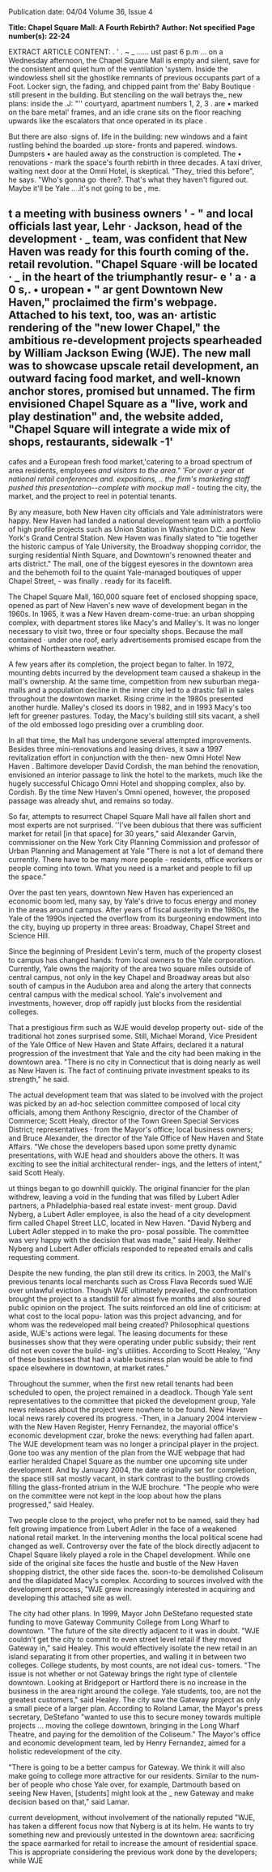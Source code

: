 Publication date: 04/04
Volume 36, Issue 4

**Title: Chapel Square Mall: A Fourth Rebirth?**
**Author: Not specified**
**Page number(s): 22-24**

EXTRACT ARTICLE CONTENT:
. ' 
. 
~ 
_ ...... 
ust past 6 p.m ... on a Wednesday afternoon, the Chapel Square 
Mall is empty and silent, save for the consistent and quiet hum of 
the ventilation 'system. Inside the windowless shell sit the ghostlike 
remnants of previous occupants part of a Foot. Locker sign, the fading, 
and chipped paint from the' Baby Boutique · still present in the 
building. But stenciling on the wall betrays the_ new plans: inside the 
.J: 
"'' 
courtyard, apartment numbers 
1, 2, 3 . are • marked on the bare 
metal' frames, and an idle crane sits on the floor reaching upwards like 
the escalators that once operated in its place . 


But there are also ·signs of. life in the 
building: new windows and a faint 
rustling behind the boarded .up store-
fronts and papered. windows. Dumpsters 
• 
are hauled away as the construction is 
completed. The • renovations - mark the 
space's fourth rebirth in three decades. A 
taxi driver, waiting next door at the 
Omni Hotel, is skeptical. "They_ tried this 
before", he says. "Who's gonna go ·there?. 
That's what they haven't figured out. 
Maybe it'll be Yale .. .it's not going to be 
, 
me. 


t a meeting with business owners 
' -
" 
and local officials last year, Lehr · 
Jackson, head of the development · _ 
team, was confident that New Haven was 
ready for this fourth coming of the. retail 
revolution. "Chapel Square ·will be located · _ 
in the heart of the triumphantly resur-
e 
' 
a · 
a 
0 
s,. 
• uropean 
• " 
ar 
gent Downtown New Haven," proclaimed the firm's webpage. 
Attached to his text, too, was an· artistic rendering of the "new lower 
Chapel," the ambitious re-development projects spearheaded by 
William Jackson Ewing (WJE). The new mall was to showcase upscale 
retail development, an outward facing food market, and well-known 
anchor stores, promised but unnamed. The firm envisioned Chapel 
Square as a "live, work and play destination" and, the website added, 
"Chapel Square will integrate a wide mix of shops, restaurants, sidewalk 
-1' 
-
cafes and a European fresh food market,'catering to a broad spectrum 
of area residents, employees _and visitors to the area." 'For over a year at 
national retail conferences and. expositions, .. the firm's marketing staff 
pushed this presentation--complete with mockup mall_ - touting the 
city, the market, and the project to reel in potential tenants. 


By any measure, both New Haven city officials and Yale administrators 
were happy. New Haven had landed a national development 
team with a portfolio of high profile projects such as Union Station in 
Washington D.C. and New York's Grand Central Station. New Haven 
was finally slated to "tie together the historic campus of Yale University, 
the Broadway shopping corridor, the surging residential Ninth Square, 
and Downtown's renowned theater and arts district." The mall, one of 
the biggest eyesores in the downtown area and the behemoth foil to the 
quaint Yale-managed boutiques of upper Chapel Street, - was finally 
. ready for its facelift. 


The Chapel Square Mall, 160,000 square feet of enclosed shopping 
space, opened as part of New Haven's new wave of development began 
in the 1960s. In 1965, it was a New Haven dream-come-true: an urban 
shopping complex, with department stores like Macy's and Malley's. It 
was no longer necessary to visit two, three or four specialty shops. 
Because the mall contained 
· 
under one roof, early advertisements promised escape from the whims of Northeastern weather. 


A few years after its completion, the project began to falter. In 
1972, mounting debts incurred by the development team caused a 
shakeup in the mall's ownership. At the same time, competition from 
new suburban mega-malls and a population decline in the inner city 
led to a drastic fall in sales throughout the downtown market. Rising 
crime in the 1980s presented another hurdle. Malley's closed its doors 
in 1982, and in 1993 Macy's too left for greener pastures. Today, the 
Macy's building still sits vacant, a shell of the old embossed logo presiding over a crumbling door. 


In all that time, the Mall 
has 
undergone 
several 
attempted 
improvements. 
Besides three mini-renovations and leasing drives, it saw 
a 1997 revitalization effort in 
conjunction with the then-
new Omni Hotel New Haven . 
Baltimore developer David 
Cordish, the man behind the 
renovation, 
envisioned an 
interior passage to link the 
hotel to the markets, much 
like the hugely successful 
Chicago Omni Hotel and 
shopping complex, also by. 
Cordish. By the time New 
Haven's Omni opened, however, the proposed passage was 
already shut, and remains so today. 


So far, attempts to resurrect Chapel Square Mall have all fallen 
short 
and most experts are not surprised. ''I've been dubious that 
there was sufficient market for retail [in that space] for 30 years," said 
Alexander Garvin, commissioner on the New York City Planning 
Commission and professor of Urban Planning and Management at Yale 
"There is not a lot of demand there currently. There have to be many 
more people - residents, office workers or people coming into town. 
What you need is a market and people to fill up the space." 


Over the past ten years, downtown New Haven has experienced an 
economic boom 
led, many say, by Yale's drive to focus energy and 
money in the areas around campus. After years of fiscal austerity in the 
1980s, the Yale of the 1990s injected the overflow from its burgeoning 
endowment into the city, buying up property in three areas: Broadway, 
Chapel Street and Science Hill. 


Since the beginning of President 
Levin's term, much of the property closest to campus has changed 
hands: from local owners to the Yale corporation. Currently, Yale owns 
the majority of the area two square miles outside of central campus, not 
only in the key Chapel and Broadway areas but also south of campus 
in the Audubon area and along the artery that connects central campus 
with the medical school. Yale's involvement and investments, however, 
drop off rapidly just blocks from the residential colleges. 


That a prestigious firm such as WJE would develop property out-
side of the traditional hot zones surprised some. Still, Michael Morand, 
Vice President of the Yale Office of New Haven and State Affairs, 
declared it a natural progression of the investment that Yale and the city 
had been making in the downtown area. "There is no city in 
Connecticut that is doing nearly as well as New Haven is. The fact of 
continuing private investment speaks to its strength," he said. 


The actual development team that was slated to be involved with 
the project was picked by an ad-hoc selection committee composed of 
local city officials, among them Anthony Rescignio, director of the 
Chamber of Commerce; Scott Healy, director of the Town Green 
Special Services District; representatives · from the Mayor's office; local 
business owners; and Bruce Alexander, the director of the Yale Office 
of New Haven and State Affairs. "We chose the developers based upon 
some pretty dynamic presentations, with WJE head and shoulders 
above the others. It was exciting to see the initial architectural render-
ings, and the letters of intent," said Scott Healy. 


ut things began to go downhill quickly. The original financier for 
the plan withdrew, leaving a void in the funding that was filled 
by Lubert Adler partners, a Philadelphia-based real estate invest-
ment group. David Nyberg, a Lubert Adler employee, is also the head 
of a city development firm called Chapel Street LLC, located in New 
Haven. "David Nyberg and Lubert Adler stepped in to make the pro-
posal possible. The committee was very happy with the decision that 
was made," said Healy. Neither Nyberg and Lubert Adler officials 
responded to repeated emails and calls requesting comment. 


Despite the new funding, the plan still drew its critics. In 2003, 
the Mall's previous tenants 
local merchants such as Cross Flava 
Records 
sued WJE over unlawful eviction. Though WJE ultimately 
prevailed, the confrontation brought the project to a standstill for 
almost five months and also soured public opinion on the project. The 
suits reinforced an old line of criticism: at what cost to the local popu-
lation was this project advancing, and for whom was the redeveloped 
mall being created? Philosophical questions aside, WJE's actions were 
legal. The leasing documents for these businesses show that they were 
operating under public subsidy; their rent did not even cover the build-
ing's utilities. According to Scott Healey, ''Any of these businesses that 
had a viable business plan would be able to find space elsewhere in 
downtown, at market rates." 


Throughout the summer, when the first new retail tenants had been 
scheduled to open, the project remained in a deadlock. Though Yale 
sent representatives to the committee that picked the development 
group, Yale news releases about the project were nowhere to be found. 
New Haven local news rarely covered its 
progress. -Then, in a January 2004 interview -
with 
the 
New 
Haven 
Register, 
Henry 
Fernandez, the mayorial office's economic 
development czar, broke the news: everything 
had fallen apart. The WJE development team 
was no longer a principal player in the project. 
Gone too was any mention of the plan from 
the WJE webpage that had earlier heralded 
Chapel Square as the number one upcoming 
site under development. And by January 2004, 
the date originally set for completion, the space 
still sat mostly vacant, in stark contrast to the 
bustling crowds filling the glass-fronted atrium 
in the WJE brochure. "The people who were 
on the committee were not kept in the loop 
about how the plans progressed," said Healey. 


Two people close to the project, who prefer not 
to be named, said they had felt growing impatience from Lubert Adler in the face of a weakened national retail market. In the intervening 
months the local political scene had changed as 
well. Controversy over the fate of the block 
directly adjacent to Chapel Square likely played 
a role in the Chapel development. While one side of the original site 
faces the hustle and bustle of the New Haven shopping district, the 
other side faces the. soon-to-be demolished Coliseum and the dilapidated Macy's complex. According to sources involved with the development process, "WJE grew 
increasingly 
interested 
in 
acquiring and developing this 
attached site as well. 


The city had other plans. In 
1999, Mayor John DeStefano 
requested state funding to move 
Gateway Community College 
from Long Wharf to downtown. "The future of the site 
directly adjacent to it was in 
doubt. "WJE couldn't get the 
city to commit to even street 
level retail if they moved 
Gateway in," said Healey. This 
would effectively isolate the 
new retail in an island 
separating it from other properties, 
and walling it in between two 
colleges. College students, by 
most counts, are not ideal cus-
tomers. "The issue is not 
whether or not Gateway brings 
the right type of clientele downtown. Looking at Bridgeport or 
Hartford there is no increase in 
the business in the area right around the college. Yale students, too, are 
not the greatest customers," said Healey. The city saw the Gateway project as only a small piece of a larger plan. According to Roland Lamar, 
the Mayor's press secretary, DeStefano "wanted to use this to secure 
money towards multiple projects ... moving the college downtown, 
bringing in the Long Wharf Theatre, and paying for the demolition of 
the Coliseum." The Mayor's office and economic development team, 
led by Henry Fernandez, aimed for a holistic redevelopment of the city. 


"There is going to be 
a better campus for 
Gateway. We think 
it will also make 
going 
to 
college 
more attractive for 
our 
residents. 
Similar to the num-
ber of people who 
chose Yale over, for 
example, Dartmouth 
based on seeing New 
Haven, 
[students] 
might look at the 
_ 
new Gateway and 
make 
decision 
based on that," said 
Lamar. 


current 
development, 
without 
involvement of the 
nationally reputed 
"WJE, has taken a 
different focus now 
that Nyberg is at its helm. He wants to try something new and previously untested in the downtown area: sacrificing the space earmarked 
for retail to increase the amount of residential space. This is appropriate considering the previous work done by the developers; while WJE